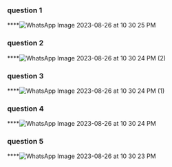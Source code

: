 ### question 1
****![WhatsApp Image 2023-08-26 at 10 30 25 PM](https://github.com/zoni2004/PF-FALL-23/assets/142867557/bec04e95-1a3b-4028-8ca8-f46eba7a3939)

### question 2
****![WhatsApp Image 2023-08-26 at 10 30 24 PM (2)](https://github.com/zoni2004/PF-FALL-23/assets/142867557/10f5f1c2-73f4-4c38-ae67-a968ee9448a8)

### question 3
****![WhatsApp Image 2023-08-26 at 10 30 24 PM (1)](https://github.com/zoni2004/PF-FALL-23/assets/142867557/88ffd2e7-73c4-4125-9edb-c5ee64e1264d)

### question 4
****![WhatsApp Image 2023-08-26 at 10 30 24 PM](https://github.com/zoni2004/PF-FALL-23/assets/142867557/01a1fa38-2c01-4afe-8249-2e6764a7c98a)

### question 5
****![WhatsApp Image 2023-08-26 at 10 30 23 PM](https://github.com/zoni2004/PF-FALL-23/assets/142867557/78a3c588-721e-4926-920e-79f77497f91c)

